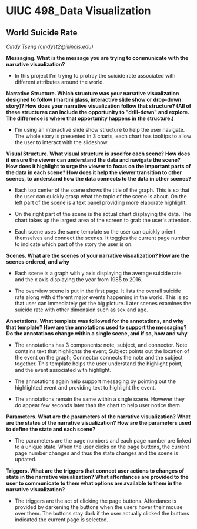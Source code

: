 # UIUC 498_Data Visualization #
## World Suicide Rate ##

*Cindy Tseng (cindyst2@illinois.edu)*


**Messaging. What is the message you are trying to communicate with the narrative visualization?**

  * In this project I'm trying to protray the suicide rate associated with different attributes around the world.


**Narrative Structure. Which structure was your narrative visualization designed to follow (martini glass, interactive slide show or drop-down story)? How does your narrative visualization follow that structure? (All of these structures can include the opportunity to "drill-down" and explore. The difference is where that opportunity happens in the structure.)**

  * I'm using an interactive slide show structure to help the user navigate.
   The whole story is presented in 3 charts, each chart has tooltips to allow the user to interact with the slideshow. 


**Visual Structure. What visual structure is used for each scene? How does it ensure the viewer can understand the data and navigate the scene? How does it highlight to urge the viewer to focus on the important parts of the data in each scene? How does it help the viewer transition to other scenes, to understand how the data connects to the data in other scenes?**

   * Each top center of the scene shows the title of the graph. This is so that the user can quickly grasp what the topic of the scene is about. 
   On the left part of the scene is a text panel providing more elaborate highlight.  

   * On the right part of the scene is the actual chart displaying the data. The chart takes up the largest area of the screen to grab the user's attention.

   * Each scene uses the same template so the user can quickly orient themselves and connect the scenes. It toggles the current page number to indicate which part of the story the user is on. 


**Scenes. What are the scenes of your narrative visualization? How are the scenes ordered, and why**

   * Each scene is a graph with y axis displaying the average suicide rate and the x axis displaying the year from 1985 to 2016.
   
   * The overview scene is put in the first page. It lists the overall suicide rate along with different major events happening in the world. This is so that user can immediately get the big picture. Later scenes examines the suicide rate with other dimension such as sex and age.


**Annotations. What template was followed for the annotations, and why that template? How are the annotations used to support the messaging? Do the annotations change within a single scene, and if so, how and why**

   * The annotations has 3 components: note, subject, and connector. Note contains text that highlights the event; Subject points out the location of the event on the graph; Connector connects the note and the subject together. This template helps the user understand the highlight point, and the event associated with highlight. 

   * The annotations again help support messaging by pointing out the highlighted event and providing text to highlight the event. 

   * The annotations remain the same within a single scene. However they do appear few seconds later than the chart to help user notice them.


**Parameters. What are the parameters of the narrative visualization? What are the states of the narrative visualization? How are the parameters used to define the state and each scene?**

   * The parameters are the page numbers and each page number are linked to a unique state. When the user clicks on the page buttons, the current page number changes and thus the state changes and the scene is updated. 


**Triggers. What are the triggers that connect user actions to changes of state in the narrative visualization? What affordances are provided to the user to communicate to them what options are available to them in the narrative visualization?**

   * The triggers are the act of clicking the page buttons. Affordance is provided by darkening the buttons when the users hover their mouse over them. The buttons stay dark if the user actually clicked the buttons indicated the current page is selected. 

